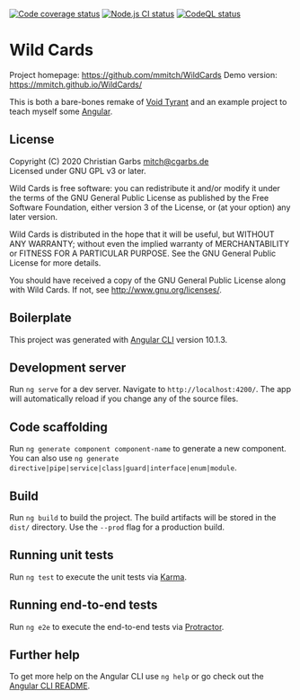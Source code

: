[![Code coverage status](https://codecov.io/github/mmitch/WildCards/coverage.svg?branch=master)](https://codecov.io/github/mmitch/WildCards?branch=master)
[![Node.js CI status](https://github.com/mmitch/WildCards/workflows/Node.js%20CI/badge.svg?branch=master)](https://github.com/mmitch/actions)
[![CodeQL status](https://github.com/mmitch/WildCards/workflows/CodeQL/badge.svg?branch=master)](https://github.com/mmitch/actions)

# Wild Cards

Project homepage: https://github.com/mmitch/WildCards
Demo version: https://mmitch.github.io/WildCards/

This is both a bare-bones remake of [Void Tyrant](https://play.google.com/store/apps/details?id=com.armorgames.voidtyrant) and an example project to teach myself some [Angular](https://angular.io).

## License

Copyright (C) 2020  Christian Garbs <mitch@cgarbs.de>  
Licensed under GNU GPL v3 or later.

Wild Cards is free software: you can redistribute it and/or modify
it under the terms of the GNU General Public License as published by
the Free Software Foundation, either version 3 of the License, or
(at your option) any later version.

Wild Cards is distributed in the hope that it will be useful,
but WITHOUT ANY WARRANTY; without even the implied warranty of
MERCHANTABILITY or FITNESS FOR A PARTICULAR PURPOSE.  See the
GNU General Public License for more details.

You should have received a copy of the GNU General Public License
along with Wild Cards.  If not, see <http://www.gnu.org/licenses/>.


## Boilerplate

This project was generated with [Angular CLI](https://github.com/angular/angular-cli) version 10.1.3.

## Development server

Run `ng serve` for a dev server. Navigate to `http://localhost:4200/`. The app will automatically reload if you change any of the source files.

## Code scaffolding

Run `ng generate component component-name` to generate a new component. You can also use `ng generate directive|pipe|service|class|guard|interface|enum|module`.

## Build

Run `ng build` to build the project. The build artifacts will be stored in the `dist/` directory. Use the `--prod` flag for a production build.

## Running unit tests

Run `ng test` to execute the unit tests via [Karma](https://karma-runner.github.io).

## Running end-to-end tests

Run `ng e2e` to execute the end-to-end tests via [Protractor](http://www.protractortest.org/).

## Further help

To get more help on the Angular CLI use `ng help` or go check out the [Angular CLI README](https://github.com/angular/angular-cli/blob/master/README.md).

